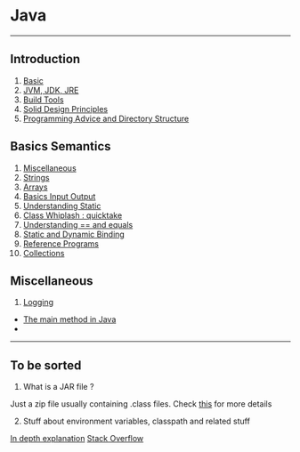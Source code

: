 # Java

---

## Introduction

1. [Basic](introduction.md)
2. [JVM, JDK, JRE](acronyms.md)
3. [Build Tools](buildTools.md)
4. [Solid Design Principles](designPrinciples.md)
5. [Programming Advice and Directory Structure](adviceStructure.md)

## Basics Semantics

1. [Miscellaneous](miscellaneous.md)
2. [Strings](strings.md)
3. [Arrays](arrays.md)
4. [Basics Input Output](inputOutput.md)
5. [Understanding Static](static.md)
6. [Class Whiplash : quicktake](classQuickTake.md)
7. [Understanding == and equals](equals.md)
8. [Static and Dynamic Binding](staticAndDynamicBinding.md)
9. [Reference Programs](referencePrograms/main.md)
10. [Collections](collections.md)


## Miscellaneous

1. [Logging](logging.md)

- [The main method in Java](mainMethodInJava.md)
- 



---

## To be sorted

1. What is a JAR file ?

Just a zip file usually containing .class files. Check [this](https://stackoverflow.com/questions/12079230/what-exactly-does-a-jar-file-contain) for more details

2. Stuff about environment variables, classpath and related stuff


[In depth explanation](https://www.ntu.edu.sg/home/ehchua/programming/howto/environment_variables.html)
[Stack Overflow](https://stackoverflow.com/questions/2396493/what-is-a-classpath-and-how-do-i-set-it)

